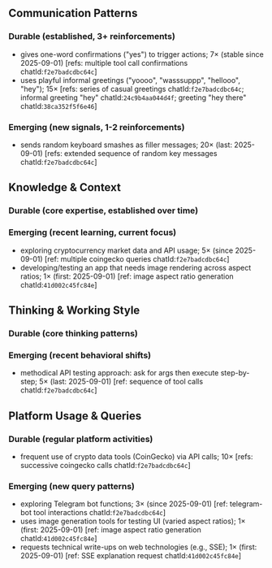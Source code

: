 ## Communication Patterns
### Durable (established, 3+ reinforcements)
- gives one-word confirmations ("yes") to trigger actions; 7× (stable since 2025-09-01) [refs: multiple tool call confirmations chatId:`f2e7badcdbc64c`]
- uses playful informal greetings ("yoooo", "wasssuppp", "hellooo", "hey"); 15× [refs: series of casual greetings chatId:`f2e7badcdbc64c`; informal greeting "hey" chatId:`24c9b4aa044d4f`; greeting "hey there" chatId:`38ca352f5f6e46`]

### Emerging (new signals, 1-2 reinforcements)
- sends random keyboard smashes as filler messages; 20× (last: 2025-09-01) [refs: extended sequence of random key messages chatId:`f2e7badcdbc64c`]

## Knowledge & Context
### Durable (core expertise, established over time)

### Emerging (recent learning, current focus)
- exploring cryptocurrency market data and API usage; 5× (since 2025-09-01) [ref: multiple coingecko queries chatId:`f2e7badcdbc64c`]
- developing/testing an app that needs image rendering across aspect ratios; 1× (first: 2025-09-01) [ref: image aspect ratio generation chatId:`41d002c45fc84e`]

## Thinking & Working Style
### Durable (core thinking patterns)

### Emerging (recent behavioral shifts)
- methodical API testing approach: ask for args then execute step-by-step; 5× (last: 2025-09-01) [ref: sequence of tool calls chatId:`f2e7badcdbc64c`]

## Platform Usage & Queries
### Durable (regular platform activities)
- frequent use of crypto data tools (CoinGecko) via API calls; 10× [refs: successive coingecko calls chatId:`f2e7badcdbc64c`]

### Emerging (new query patterns)
- exploring Telegram bot functions; 3× (since 2025-09-01) [ref: telegram-bot tool interactions chatId:`f2e7badcdbc64c`]
- uses image generation tools for testing UI (varied aspect ratios); 1× (first: 2025-09-01) [ref: image aspect ratio generation chatId:`41d002c45fc84e`]
- requests technical write-ups on web technologies (e.g., SSE); 1× (first: 2025-09-01) [ref: SSE explanation request chatId:`41d002c45fc84e`]
